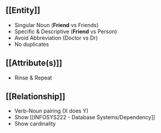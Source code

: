 ## [[Entity]] 
- Singular Noun (**Friend** vs Friends)
- Specific & Descriptive (**Friend** vs Person)
- Avoid Abbreviation (Doctor vs Dr)
- No duplicates

## [[Attribute(s)]]
- Rinse & Repeat

## [[Relationship]]
- Verb-Noun pairing (X does Y)
- Show [[INFOSYS222 - Database Systems/Dependency]]
- Show cardinality